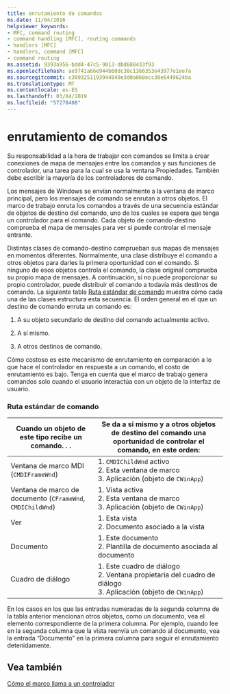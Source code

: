 ```yaml
---
title: enrutamiento de comandos
ms.date: 11/04/2016
helpviewer_keywords:
- MFC, command routing
- command handling [MFC], routing commands
- handlers [MFC]
- handlers, command [MFC]
- command routing
ms.assetid: 9393a956-bdd4-47c5-9013-dbd680433f93
ms.openlocfilehash: ae9741a66e944b60dc38c1366353e43977e1ee7a
ms.sourcegitcommit: c3093251193944840e3d0a068ecc30e6449624ba
ms.translationtype: MT
ms.contentlocale: es-ES
ms.lasthandoff: 03/04/2019
ms.locfileid: "57278408"
---
```

# <a name="command-routing"></a>enrutamiento de comandos

Su responsabilidad a la hora de trabajar con comandos se limita a crear conexiones de mapa de mensajes entre los comandos y sus funciones de controlador, una tarea para la cual se usa la ventana Propiedades. También debe escribir la mayoría de los controladores de comando.

Los mensajes de Windows se envían normalmente a la ventana de marco principal, pero los mensajes de comando se enrutan a otros objetos. El marco de trabajo enruta los comandos a través de una secuencia estándar de objetos de destino del comando, uno de los cuales se espera que tenga un controlador para el comando. Cada objeto de comando-destino comprueba el mapa de mensajes para ver si puede controlar el mensaje entrante.

Distintas clases de comando-destino comprueban sus mapas de mensajes en momentos diferentes. Normalmente, una clase distribuye el comando a otros objetos para darles la primera oportunidad con el comando. Si ninguno de esos objetos controla el comando, la clase original comprueba su propio mapa de mensajes. A continuación, si no puede proporcionar su propio controlador, puede distribuir el comando a todavía más destinos de comando. La siguiente tabla [Ruta estándar de comando](#_core_standard_command_route) muestra cómo cada una de las clases estructura esta secuencia. El orden general en el que un destino de comando enruta un comando es:

1. A su objeto secundario de destino del comando actualmente activo.

1. A sí mismo.

1. A otros destinos de comando.

Cómo costoso es este mecanismo de enrutamiento en comparación a lo que hace el controlador en respuesta a un comando, el costo de enrutamiento es bajo. Tenga en cuenta que el marco de trabajo genera comandos solo cuando el usuario interactúa con un objeto de la interfaz de usuario.

### <a name="_core_standard_command_route"></a> Ruta estándar de comando

|Cuando un objeto de este tipo recibe un comando. . .|Se da a si mismo y a otros objetos de destino del comando una oportunidad de controlar el comando, en este orden:|
|----------------------------------------------------------|-----------------------------------------------------------------------------------------------------|
|Ventana de marco MDI (`CMDIFrameWnd`)|1.  `CMDIChildWnd` activo<br />2.  Esta ventana de marco<br />3.  Aplicación (objeto de `CWinApp`)|
|Ventana de marco de documento (`CFrameWnd`, `CMDIChildWnd`)|1.  Vista activa<br />2.  Esta ventana de marco<br />3.  Aplicación (objeto de `CWinApp`)|
|Ver|1.  Esta vista<br />2.  Documento asociado a la vista|
|Documento|1.  Este documento<br />2.  Plantilla de documento asociada al documento|
|Cuadro de diálogo|1.  Este cuadro de diálogo<br />2.  Ventana propietaria del cuadro de diálogo<br />3.  Aplicación (objeto de `CWinApp`)|

En los casos en los que las entradas numeradas de la segunda columna de la tabla anterior mencionan otros objetos, como un documento, vea el elemento correspondiente de la primera columna. Por ejemplo, cuando lee en la segunda columna que la vista reenvía un comando al documento, vea la entrada “Documento” en la primera columna para seguir el enrutamiento detenidamente.

## <a name="see-also"></a>Vea también

[Cómo el marco llama a un controlador](../mfc/how-the-framework-calls-a-handler.md)
